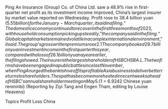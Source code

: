 Ping An Insurance (Group) Co. of China Ltd. saw a 48.9% rise in first-quarter net profit as its investment income improved, China’s largest insurer by market value reported on Wednesday.
Profit rose to 38.4 billion yuan ($5.55 billion) for the January-March quarter, it said in a filing.
“The domestic economy continued to recover in the first three months of 2023, with household consumption picking up steadily,” the company said in the filing.
“Global capital markets remained volatile in a complex international environment,” it said.
The group’s gross written premiums rose 2.1% to 133.1 billion yuan from the year before, while the number of retail customers rose 0.9% from a year earlier to 228.6 million.
The company booked 29.7 billion yuan investment income in the first quarter this year, compared with a loss of 26.1 billion yuan a year earlier, the filing showed.
The insurer is the largest shareholder of HSBC HSBA.L. The two firms have been engaged in a public battle since last November, when Ping An urged the bank to hive off its profitable Asia business to deliver better returns to shareholders.
The spat has become more heated in recent weeks ahead of HSBC’s annual shareholder meeting on May 5.
($1 = 6.9242 Chinese yuan renminbi)
(Reporting by Ziyi Tang and Engen Tham, editing by Louise Heavens)

Topics
Profit Loss
China
